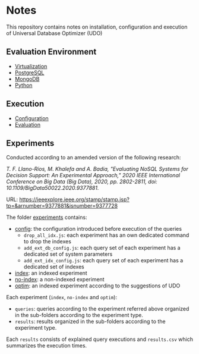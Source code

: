 # Notes

This repository contains notes on installation, configuration and execution of Universal Database Optimizer (UDO)

## Evaluation Environment

- [Virtualization](virtualization.md)
- [PostgreSQL](postgres.md)
- [MongoDB](mongo.md)
- [Python](python.md)

## Execution

- [Configuration](configuration.md)
- [Evaluation](evaluation.md)

## Experiments

Conducted according to an amended version of the following research:

*T. F. Llano-Ríos, M. Khalefa and A. Badia, "Evaluating NoSQL Systems for Decision Support: An Experimental Approach," 2020 IEEE International Conference on Big Data (Big Data), 2020, pp. 2802-2811, doi: 10.1109/BigData50022.2020.9377881.*

URL: https://ieeexplore.ieee.org/stamp/stamp.jsp?tp=&arnumber=9377881&isnumber=9377728

The folder [experiments](experiments) contains:
- [config](experiments/config): the configuration introduced before execution of the queries
  - `drop_all_idx.js`: each experiment has an own dedicated command to drop the indexes
  - `add_ext_db_config.js`: each query set of each experiment has a dedicated set of system parameters
  - `add_ext_idx_config.js`: each query set of each experiment has a dedicated set of indexes
- [index](experiments/index): an indexed experiment
- [no-index](experiments/no-index): a non-indexed experiment
- [optim](experiments/optim): an indexed experiment according to the suggestions of UDO

Each experiment (`index`, `no-index` and `optim`):
- `queries`: queries according to the experiment referred above organized in the sub-folders according to the experiment type.
- `results`: results organized in the sub-folders according to the experiment type.

Each `results` consists of explained query executions and `results.csv` which summarizes the execution times.